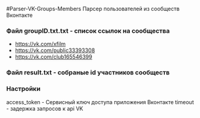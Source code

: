 #Parser-VK-Groups-Members
Парсер пользователей из сообществ Вконтакте

### Файл groupID.txt.txt - список ссылок на сообщества
* https://vk.com/xfilm
* https://vk.com/public33393308
* https://vk.com/club165546399

### Файл result.txt - собраные id участников сообществ

### Настройки
access_token - Сервисный ключ доступа приложения Вконтакте
timeout - задержка запросов к api VK
